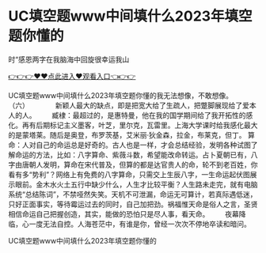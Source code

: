 # UC填空题www中间填什么2023年填空题你懂的
时“感恩两字在我脑海中回旋很幸运我山

<a href="https://github.com/zchuit/pxmid/issues/2">👉👉👉♥♥点此进入♥观看入口👈👉👉</a>

UC填空题www中间填什么2023年填空题你懂的我无法想像，不敢想像。　　　　　　　　　　（六）　　
　　新颖人最大的缺点，即是把宽大给了生疏人，把蹩脚展现给了爱本人的人。
　　臧棣：最超过的，是惠特曼，他在我的国学期间给了我开拓性的感化。再有后期标记主义墨客，叶芝，里尔克，瓦雷里。上海大学课时给我感化最大的是蒙塔莱。随后是奥登，布罗茨基，艾米丽·狄金森，拉金，布莱克，但丁。
算命：人对自己的命运总是好奇的。古人也是一样，才会总结经验，发明各种试图了解命运的方法，比如：八字算命、紫薇斗数，希望能改命转运。占卜夏朝已有，八字由唐朝人发明，算命在宋代普及，但算的都是达官贵人的命，轮不到老百姓，你看有多“势利”？网络上有免费的八字算命，只需交上生辰八字，一生命运起伏图展示眼前。金木水火土五行中缺少什么，人生才比较平衡？人生路未走完，就有电脑系统“总结陈词”，不禁哑然失笑。天机不可泄漏，命运无可算计，若真际遇低迷，只好正面事实，等待霉运过去的同时，自己加把劲。祸福惟天命是俗人之言，圣贤相信命运自己把握创造，其实，能做的恐怕只是尽人事，看天命。
　　夜幕降临，心一度无法自控。人海苍茫中，有谁是你，曾经一次次不停地卒读和暗问。

UC填空题www中间填什么2023年填空题你懂的
